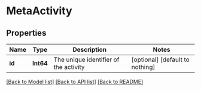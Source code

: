 # MetaActivity


## Properties
Name | Type | Description | Notes
------------ | ------------- | ------------- | -------------
**id** | **Int64** | The unique identifier of the activity | [optional] [default to nothing]


[[Back to Model list]](../../README.md#models) [[Back to API list]](../../README.md#api-endpoints) [[Back to README]](../../README.md)


